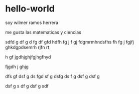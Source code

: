 # hello-world

soy wilmer ramos herrera

me gusta las matematicas y ciencias 

sdfd
g df
g d
fg 
df 
gfd
hdfh
fg
j f
gj fdgmrmhndsfhs
fh fg
j fgjfj ghkdgpdsemrh rjfn
rt

h
gf
jgdhjghjfgjhgfhyd


fjgdh
j
ghjg










dfs gf
dsf
g
 ds
 fgd
 sf 
 g
 dsfg
  ds
  f
  g dsf g
  dsf
  g
   
   dsf
   g 
   s
   df
    g
    dsf
    g
    sdf
